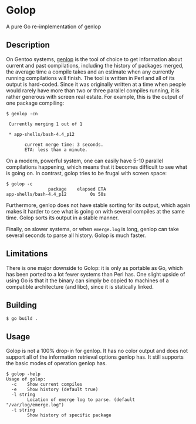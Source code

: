 # Golop

A pure Go re-implementation of genlop

## Description

On Gentoo systems, [genlop](https://wiki.gentoo.org/wiki/Project:Perl) is the
tool of choice to get information about current and past compilations,
including the history of packages merged, the average time a compile takes and
an estimate when any currently running compilations will finish. The tool is
written in Perl and all of its output is hard-coded. Since it was originally
written at a time when people would rarely have more than two or three
parallel compiles running, it is rather generous with screen real estate. For
example, this is the output of one package compiling:

```
$ genlop -cn

 Currently merging 1 out of 1

 * app-shells/bash-4.4_p12

       current merge time: 3 seconds.
       ETA: less than a minute.
```

On a modern, powerful system, one can easily have 5-10 parallel compilations
happening, which means that it becomes difficult to see what is going on. In
contrast, golop tries to be frugal with screen space:

```
$ golop -c
                package    elapsed ETA
app-shells/bash-4.4_p12         0s 50s
```

Furthermore, genlop does not have stable sorting for its output, which again
makes it harder to see what is going on with several compiles at the same
time. Golop sorts its output in a stable manner.

Finally, on slower systems, or when `emerge.log` is long, genlop can take
several seconds to parse all history. Golop is much faster.

## Limitations

There is one major downside to Golop: it is only as portable as Go, which has
been ported to a lot fewer systems than Perl has. One slight upside of using
Go is that it the binary can simply be copied to machines of a compatible
architecture (and libc), since it is statically linked.

## Building

```
$ go build .
```

## Usage

Golop is not a 100% drop-in for genlop. It has no color output and does not
support all of the information retrieval options genlop has. It still supports
the basic modes of operation genlop has.

```
$ golop -help
Usage of golop:
  -c    Show current compiles
  -e    Show history (default true)
  -l string
        Location of emerge log to parse. (default "/var/log/emerge.log")
  -t string
        Show history of specific package
```


